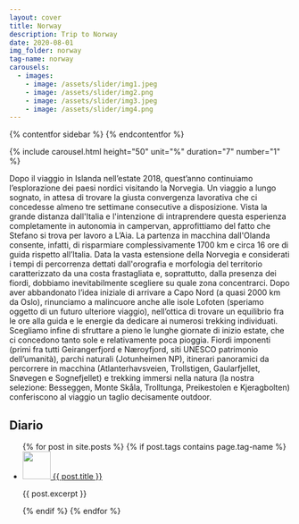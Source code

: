 ```yaml
---
layout: cover
title: Norway
description: Trip to Norway
date: 2020-08-01
img_folder: norway
tag-name: norway
carousels:
  - images: 
    - image: /assets/slider/img1.jpeg
    - image: /assets/slider/img2.png
    - image: /assets/slider/img3.jpeg
    - image: /assets/slider/img4.png
---
```


{% contentfor sidebar %}
{% endcontentfor %}

{% include carousel.html height="50" unit="%" duration="7" number="1" %}

Dopo il viaggio in Islanda nell’estate 2018, quest’anno continuiamo l’esplorazione dei paesi nordici visitando la Norvegia. Un viaggio a lungo sognato, in attesa di trovare la giusta convergenza lavorativa che ci concedesse almeno tre settimane consecutive a disposizione. Vista la grande distanza dall'Italia e l'intenzione di intraprendere questa esperienza completamente in autonomia in campervan, approfittiamo del fatto che Stefano si trova per lavoro a L’Aia. La partenza in macchina dall'Olanda consente, infatti, di risparmiare complessivamente 1700 km e circa 16 ore di guida rispetto all’Italia. Data la vasta estensione della Norvegia e considerati i tempi di percorrenza dettati dall'orografia e morfologia del territorio caratterizzato da una costa frastagliata e, soprattutto, dalla presenza dei fiordi, dobbiamo inevitabilmente scegliere su quale zona concentrarci. Dopo aver abbandonato l’idea iniziale di arrivare a Capo Nord (a quasi 2000 km da Oslo), rinunciamo a malincuore anche alle isole Lofoten (speriamo oggetto di un futuro ulteriore viaggio), nell’ottica di trovare un equilibrio fra le ore alla guida e le energie da dedicare ai numerosi trekking individuati. Scegliamo infine di sfruttare a pieno le lunghe giornate di inizio estate, che ci concedono tanto sole e relativamente poca pioggia. Fiordi imponenti (primi fra tutti Geirangerfjord e Næroyfjord, siti UNESCO patrimonio dell’umanità), parchi naturali (Jotunheimen NP), itinerari panoramici da percorrere in macchina (Atlanterhavsveien, Trollstigen, Gaularfjellet, Snøvegen e Sognefjellet) e trekking immersi nella natura (la nostra selezione: Besseggen, Monte Skåla, Trolltunga, Preikestolen e Kjeragbolten) conferiscono al viaggio un taglio decisamente outdoor.

## Diario

<ul>
  {% for post in site.posts %}
    {% if post.tags contains page.tag-name %}
    <li>
      <a href="{{ post.permalink }}"> <img src="{{ post.image | relative_url }}" alt="" class="blogroll-img" style="width:50px; height: 50px"> {{ post.title }}</a>
      <p>{{ post.excerpt }}</p>
    </li>
    {% endif %}
  {% endfor %}
</ul>
